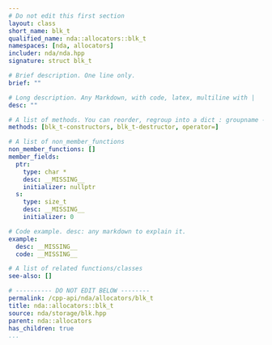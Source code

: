 ```yaml
---
# Do not edit this first section
layout: class
short_name: blk_t
qualified_name: nda::allocators::blk_t
namespaces: [nda, allocators]
includer: nda/nda.hpp
signature: struct blk_t

# Brief description. One line only.
brief: ""

# Long description. Any Markdown, with code, latex, multiline with |
desc: ""

# A list of methods. You can reorder, regroup into a dict : groupname -> list
methods: [blk_t-constructors, blk_t-destructor, operator=]

# A list of non_member_functions
non_member_functions: []
member_fields:
  ptr:
    type: char *
    desc: __MISSING__
    initializer: nullptr
  s:
    type: size_t
    desc: __MISSING__
    initializer: 0

# Code example. desc: any markdown to explain it.
example:
  desc: __MISSING__
  code: __MISSING__

# A list of related functions/classes
see-also: []

# ---------- DO NOT EDIT BELOW --------
permalink: /cpp-api/nda/allocators/blk_t
title: nda::allocators::blk_t
source: nda/storage/blk.hpp
parent: nda::allocators
has_children: true
...
```



